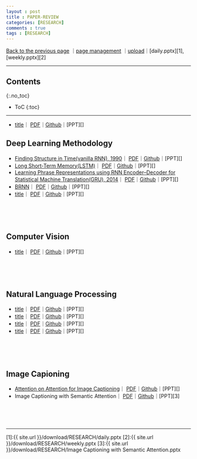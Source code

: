 ```yaml
---
layout : post
title : PAPER-REVIEW
categories: [RESEARCH]
comments : true
tags : [RESEARCH]
---
```

[Back to the previous page](https://userdyk-github.github.io/Research.html) ｜<a href="https://github.com/userdyk-github/userdyk-github.github.io/blob/master/_posts/RESEARCH/2019-08-13-PAPER-REVIEW.md" target="_blank">page management</a> ｜<a href="https://github.com/userdyk-github/userdyk-github.github.io/tree/master/download/RESEARCH" target="_blank">upload</a>｜[daily.pptx][1], [weekly.pptx][2]<br>

---

## Contents
{:.no_toc}

* ToC
{:toc}

<hr class="division1">

- <span class='jb-medium'> <a href='' target="_blank">title</a>｜ <a href='' target="_blank">PDF</a>｜<a href="" target="_blank">Github</a>｜[PPT][]</span>


## **Deep Learning Methodology**
- <span class='jb-medium'> <a href='' target="_blank">Finding Structure in Time(vanilla RNN), 1990</a>｜ <a href='https://crl.ucsd.edu/~elman/Papers/fsit.pdf' target="_blank">PDF</a>｜<a href="" target="_blank">Github</a>｜[PPT][]</span>
- <span class='jb-medium'> <a href='' target="_blank">Long Short-Term Memory(LSTM)</a>｜ <a href='https://www.bioinf.jku.at/publications/older/2604.pdf' target="_blank">PDF</a>｜<a href="" target="_blank">Github</a>｜[PPT][]</span>
- <span class='jb-medium'> <a href='' target="_blank">Learning Phrase Representations using RNN Encoder–Decoder for Statistical Machine Translation(GRU), 2014</a>｜ <a href='https://arxiv.org/pdf/1406.1078.pdf' target="_blank">PDF</a>｜<a href="" target="_blank">Github</a>｜[PPT][]</span>
- <span class='jb-medium'> <a href='' target="_blank">BRNN</a>｜ <a href='https://www.researchgate.net/publication/3316656_Bidirectional_recurrent_neural_networks' target="_blank">PDF</a>｜<a href="" target="_blank">Github</a>｜[PPT][]</span>
- <span class='jb-medium'> <a href='' target="_blank">title</a>｜ <a href='' target="_blank">PDF</a>｜<a href="" target="_blank">Github</a>｜[PPT][]</span>

<br><br><br>
## **Computer Vision**
- <span class='jb-medium'> <a href='' target="_blank">title</a>｜ <a href='' target="_blank">PDF</a>｜<a href="" target="_blank">Github</a>｜[PPT][]</span>


<br><br><br>
## **Natural Language Processing**
- <span class='jb-medium'> <a href='' target="_blank">title</a>｜ <a href='' target="_blank">PDF</a>｜<a href="" target="_blank">Github</a>｜[PPT][]</span>
- <span class='jb-medium'> <a href='' target="_blank">title</a>｜ <a href='' target="_blank">PDF</a>｜<a href="" target="_blank">Github</a>｜[PPT][]</span>
- <span class='jb-medium'> <a href='' target="_blank">title</a>｜ <a href='' target="_blank">PDF</a>｜<a href="" target="_blank">Github</a>｜[PPT][]</span>
- <span class='jb-medium'> <a href='' target="_blank">title</a>｜ <a href='' target="_blank">PDF</a>｜<a href="" target="_blank">Github</a>｜[PPT][]</span>


<br><br><br>
## **Image Capioning**

- <span class='jb-medium'> <a href='https://userdyk-github.github.io/research/PAPER-REVIEW-0003.html' target="_blank">Attention on Attention for Image Captioning</a>｜ <a href='https://arxiv.org/pdf/1908.06954.pdf' target="_blank">PDF</a>｜<a href="https://github.com/husthuaan/AoANet" target="_blank">Github</a>｜[PPT][]</span>
- <span class='jb-medium'>Image Captioning with Semantic Attention｜ <a href='https://www.cv-foundation.org/openaccess/content_cvpr_2016/papers/You_Image_Captioning_With_CVPR_2016_paper.pdf' target="_blank">PDF</a>｜<a href="" target="_blank">Github</a>｜[PPT][3]</span>

<br><br><br>
<hr class="division1">

[1]:{{ site.url }}/download/RESEARCH/daily.pptx
[2]:{{ site.url }}/download/RESEARCH/weekly.pptx
[3]:{{ site.url }}/download/RESEARCH/Image Captioning with Semantic Attention.pptx

